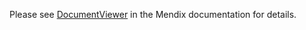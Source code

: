 Please see [DocumentViewer](https://docs.mendix.com/appstore/widgets/documentviewer) in the Mendix documentation for details.
